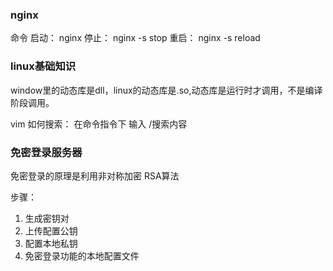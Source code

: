 ### nginx

命令 
  启动： nginx
  停止： nginx -s stop
  重启： nginx -s reload


### linux基础知识

window里的动态库是dll，linux的动态库是.so,动态库是运行时才调用，不是编译阶段调用。


vim 如何搜索：
  在命令指令下 输入  /搜索内容





### 免密登录服务器

免密登录的原理是利用非对称加密 RSA算法

步骤：
  1. 生成密钥对
  2. 上传配置公钥
  3. 配置本地私钥
  4. 免密登录功能的本地配置文件
  

